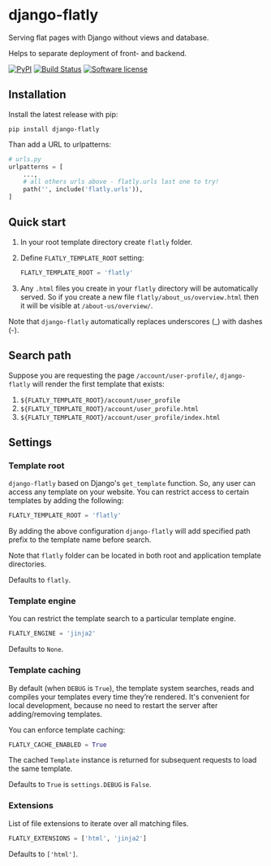 # django-flatly
Serving flat pages with Django without views and database.

Helps to separate deployment of front- and backend.

[![PyPI](https://img.shields.io/pypi/v/django-flatly.svg)](https://pypi.org/project/django-flatly/)
[![Build Status](https://github.com/dldevinc/django-flatly/actions/workflows/tests.yml/badge.svg)](https://github.com/dldevinc/django-flatly)
[![Software license](https://img.shields.io/pypi/l/django-flatly.svg)](https://pypi.org/project/django-flatly/)

## Installation
Install the latest release with pip:

`pip install django-flatly`

Than add a URL to urlpatterns:
```python
# urls.py
urlpatterns = [
    ...,
    # all others urls above - flatly.urls last one to try!
    path('', include('flatly.urls')),
]
```

## Quick start

1) In your root template directory create `flatly` folder.

2) Define `FLATLY_TEMPLATE_ROOT` setting:
    ```python
    FLATLY_TEMPLATE_ROOT = 'flatly'
    ```

3) Any `.html` files you create in your `flatly` directory
will be automatically served. So if you create a new file
`flatly/about_us/overview.html` then it will be visible at
`/about-us/overview/`.

Note that `django-flatly` automatically replaces underscores (_)
with dashes (-).

## Search path

Suppose you are requesting the page `/account/user-profile/`,
`django-flatly` will render the first template that exists:
1) `${FLATLY_TEMPLATE_ROOT}/account/user_profile`
2) `${FLATLY_TEMPLATE_ROOT}/account/user_profile.html`
3) `${FLATLY_TEMPLATE_ROOT}/account/user_profile/index.html`

## Settings

### Template root
`django-flatly` based on Django's `get_template` function.
So, any user can access any template on your website. You can
restrict access to certain templates by adding the following:

```python
FLATLY_TEMPLATE_ROOT = 'flatly'
```

By adding the above configuration `django-flatly` will add
specified path prefix to the template name before search.

Note that `flatly` folder can be located in both root and
application template directories.

Defaults to `flatly`.

### Template engine
You can restrict the template search to a particular template engine.

```python
FLATLY_ENGINE = 'jinja2'
```

Defaults to `None`.

### Template caching
By default (when `DEBUG` is `True`), the template system
searches, reads and compiles your templates every time
they’re rendered. It's convenient for local development,
because no need to restart the server after adding/removing
templates.

You can enforce template caching:

```python
FLATLY_CACHE_ENABLED = True
```

The cached `Template` instance is returned for subsequent
requests to load the same template.

Defaults to `True` is `settings.DEBUG` is `False`.

### Extensions
List of file extensions to iterate over all matching files.
```python
FLATLY_EXTENSIONS = ['html', 'jinja2']
```
Defaults to `['html']`.
